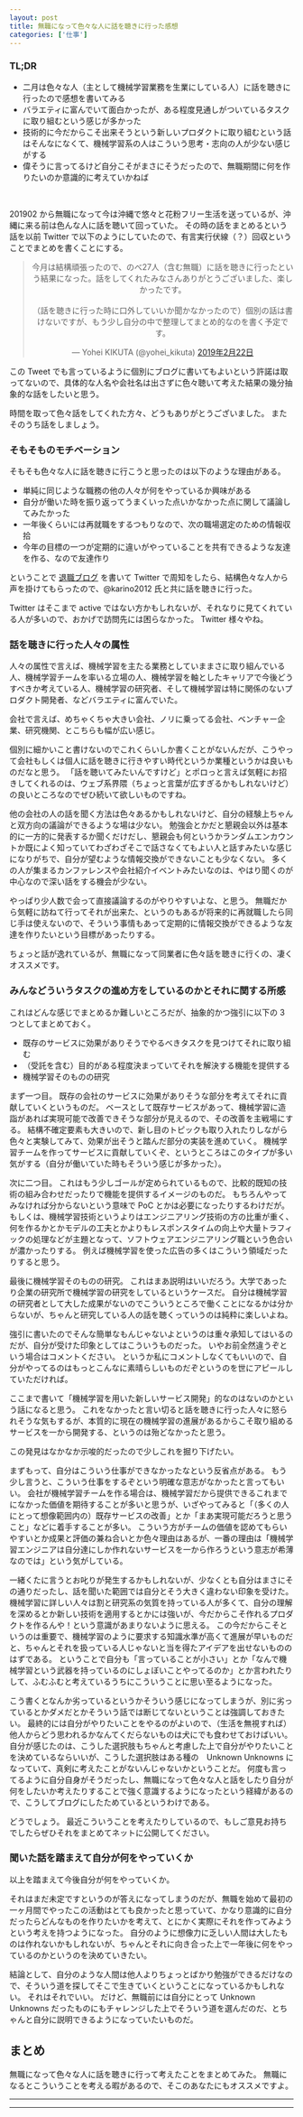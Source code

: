 ```yaml
---
layout: post
title: 無職になって色々な人に話を聴きに行った感想
categories: ['仕事']
---
```



### TL;DR
- 二月は色々な人（主として機械学習業務を生業にしている人）に話を聴きに行ったので感想を書いてみる
- バラエティに富んでいて面白かったが、ある程度見通しがついているタスクに取り組むという感じが多かった
- 技術的に今だからこそ出来そうという新しいプロダクトに取り組むという話はそんなになくて、機械学習系の人はこういう思考・志向の人が少ない感じがする
- 偉そうに言ってるけど自分こそがまさにそうだったので、無職期間に何を作りたいのか意識的に考えていかねば
<br>

201902 から無職になって今は沖縄で悠々と花粉フリー生活を送っているが、沖縄に来る前は色んな人に話を聴いて回っていた。
その時の話をまとめるという話を以前 Twitter で以下のようにしていたので、有言実行伏線（？）回収ということでまとめを書くことにする。

<div align="center">
<blockquote class="twitter-tweet" data-lang="ja"><p lang="ja" dir="ltr">今月は結構頑張ったので、のべ27人（含む無職）に話を聴きに行ったという結果になった。話をしてくれたみなさんありがとうございました、楽しかったです。<br><br>（話を聴きに行った時に口外していいか聞かなかったので）個別の話は書けないですが、もう少し自分の中で整理してまとめ的なのを書く予定です。</p>&mdash; Yohei KIKUTA (@yohei_kikuta) <a href="https://twitter.com/yohei_kikuta/status/1098903307639173120?ref_src=twsrc%5Etfw">2019年2月22日</a></blockquote>
<script async src="https://platform.twitter.com/widgets.js" charset="utf-8"></script>
</div>

この Tweet でも言っているように個別にブログに書いてもよいという許諾は取ってないので、具体的な人名や会社名は出さずに色々聴いて考えた結果の幾分抽象的な話をしたいと思う。

時間を取って色々話をしてくれた方々、どうもありがとうございました。
またそのうち話をしましょう。


### そもそものモチベーション
そもそも色々な人に話を聴きに行こうと思ったのは以下のような理由がある。

- 単純に同じような職務の他の人々が何をやっているか興味がある
- 自分が働いた時を振り返ってうまくいった点いかなかった点に関して議論してみたかった
- 一年後くらいには再就職をするつもりなので、次の職場選定のための情報収拾
- 今年の目標の一つが定期的に違いがやっていることを共有できるような友達を作る、なので友達作り

ということで [退職ブログ](https://yoheikikuta.github.io/retirement/) を書いて Twitter で周知をしたら、結構色々な人から声を掛けてもらったので、@karino2012 氏と共に話を聴きに行った。

Twitter はそこまで active ではない方かもしれないが、それなりに見てくれている人が多いので、おかげで訪問先には困らなかった。
Twitter 様々やね。


### 話を聴きに行った人々の属性
人々の属性で言えば、機械学習を主たる業務としていままさに取り組んでいる人、機械学習チームを率いる立場の人、機械学習を軸としたキャリアで今後どうすべきか考えている人、機械学習の研究者、そして機械学習は特に関係のないプロダクト開発者、などバラエティに富んでいた。

会社で言えば、めちゃくちゃ大きい会社、ノリに乗ってる会社、ベンチャー企業、研究機関、とこちらも幅が広い感じ。

個別に細かいこと書けないのでこれくらいしか書くことがないんだが、こうやって会社もしくは個人に話を聴きに行きやすい時代というか業種というかは良いものだなと思う。
「話を聴いてみたいんですけど」とポロっと言えば気軽にお招きしてくれるのは、ウェブ系界隈（ちょっと言葉が広すぎるかもしれないけど）の良いところなのでぜひ続いて欲しいものですね。

他の会社の人の話を聞く方法は色々あるかもしれないけど、自分の経験上ちゃんと双方向の議論ができるような場は少ない。
勉強会とかだと懇親会以外は基本的に一方的に発表するか聞くだけだし、懇親会も何というかランダムエンカウントか既によく知っていてわざわざそこで話さなくてもよい人と話すみたいな感じになりがちで、自分が望むような情報交換ができないことも少なくない。
多くの人が集まるカンファレンスや会社紹介イベントみたいなのは、やはり聞くのが中心なので深い話をする機会が少ない。

やっぱり少人数で会って直接議論するのがやりやすいよな、と思う。
無職だから気軽に訪ねて行ってそれが出来た、というのもあるが将来的に再就職したら同じ手は使えないので、そういう事情もあって定期的に情報交換ができるような友達を作りたいという目標があったりする。

ちょっと話が逸れているが、無職になって同業者に色々話を聴きに行くの、凄くオススメです。


### みんなどういうタスクの進め方をしているのかとそれに関する所感
これはどんな感じでまとめるか難しいところだが、抽象的かつ強引に以下の 3 つとしてまとめておく。

- 既存のサービスに効果がありそうでやるべきタスクを見つけてそれに取り組む
- （受託を含む）目的がある程度決まっていてそれを解決する機能を提供する
- 機械学習そのものの研究

まず一つ目。
既存の会社のサービスに効果がありそうな部分を考えてそれに貢献していくというものだ。
ベースとして既存サービスがあって、機械学習に造詣があれば実現可能で改善できそうな部分が見えるので、その改善を主戦場にする。
結構不確定要素も大きいので、新し目のトピックも取り入れたりしながら色々と実験してみて、効果が出そうと踏んだ部分の実装を進めていく。
機械学習チームを作ってサービスに貢献していくぞ、というところはこのタイプが多い気がする（自分が働いていた時もそういう感じが多かった）。

次に二つ目。
これはもう少しゴールが定められているもので、比較的既知の技術の組み合わせだったりで機能を提供するイメージのものだ。
もちろんやってみなければ分からないという意味で PoC とかは必要になったりするわけだが。
もしくは、機械学習技術というよりはエンジニアリング技術の方の比重が重く、何を作るかとかモデルの工夫とかよりもレスポンスタイムの向上や大量トラフィックの処理などが主題となって、ソフトウェアエンジニアリング職という色合いが濃かったりする。
例えば機械学習を使った広告の多くはこういう領域だったりすると思う。

最後に機械学習そのものの研究。
これはまあ説明はいいだろう。大学であったり企業の研究所で機械学習の研究をしているというケースだ。
自分は機械学習の研究者として大した成果がないのでこういうところで働くことになるかは分からないが、ちゃんと研究している人の話を聴くっていうのは純粋に楽しいよね。

強引に書いたのでそんな簡単なもんじゃないよというのは重々承知してはいるのだが、自分が受けた印象としてはこういうものだった。
いやお前全然違うぞという場合はコメントください。
というか私にコメントしなくてもいいので、自分がやってるのはもっとこんなに素晴らしいものだぞというのを世にアピールしていただければ。

ここまで書いて「機械学習を用いた新しいサービス開発」的なのはないのかという話になると思う。
これをなかったと言い切ると話を聴きに行った人々に怒られそうな気もするが、本質的に現在の機械学習の進展があるからこそ取り組めるサービスを一から開発する、というのは殆どなかったと思う。

この発見はなかなか示唆的だったので少しこれを掘り下げたい。

まずもって、自分はこういう仕事ができなかったなという反省点がある。
もう少し言うと、こういう仕事をするぞという明確な意志がなかったと言ってもいい。
会社が機械学習チームを作る場合は、機械学習だから提供できるこれまでになかった価値を期待することが多いと思うが、いざやってみると「（多くの人にとって想像範囲内の）既存サービスの改善」とか「まあ実現可能だろうと思うこと」などに着手することが多い。
こういう方がチームの価値を認めてもらいやすいとか成果と評価の兼ね合いとか色々理由はあるが、一番の理由は「機械学習エンジニアは自分達にしか作れないサービスを一から作ろうという意志が希薄なのでは」という気がしている。

一緒くたに言うとお叱りが発生するかもしれないが、少なくとも自分はまさにその通りだったし、話を聞いた範囲では自分とそう大きく違わない印象を受けた。
機械学習に詳しい人々は割と研究系の気質を持っている人が多くて、自分の理解を深めるとか新しい技術を適用するとかには強いが、今だからこそ作れるプロダクトを作るんや！という意識があまりないように思える。
この今だからこそというのは重要で、機械学習のように要求する知識水準が高くて進展が早いものだと、ちゃんとそれを扱っている人じゃないと当を得たアイデアを出せないもののはずである。
ということで自分も「言っていることが小さい」とか「なんで機械学習という武器を持っているのにしょぼいことやってるのか」とか言われたりして、ふむふむと考えているうちにこういうことに思い至るようになった。

こう書くとなんか劣っているというかそういう感じになってしまうが、別に劣っているとかダメだとかそういう話では断じてないということは強調しておきたい。
最終的には自分がやりたいことをやるのがよいので、（生活を無視すれば）他人からどう思われるかなんてくだらないものは犬にでも食わせておけばいい。
自分が感じたのは、こうした選択肢もちゃんと考慮した上で自分がやりたいことを決めているならいいが、こうした選択肢はある種の　Unknown Unknowns になっていて、真剣に考えたことがないんじゃないかということだ。
何度も言ってるように自分自身がそうだったし、無職になって色々な人と話をしたり自分が何をしたいか考えたりすることで強く意識するようになったという経緯があるので、こうしてブログにしたためているというわけである。

どうでしょう。
最近こういうことを考えたりしているので、もしご意見お持ちでしたらぜひそれをまとめてネットに公開してください。


### 聞いた話を踏まえて自分が何をやっていくか
以上を踏まえて今後自分が何をやっていくか。

それはまだ未定ですというのが答えになってしまうのだが、無職を始めて最初の一ヶ月間でやったこの活動はとても良かったと思っていて、かなり意識的に自分だったらどんなものを作りたいかを考えて、とにかく実際にそれを作ってみようという考えを持つようになった。
自分のように想像力に乏しい人間は大したものは作れないかもしれないが、ちゃんとそれに向き合った上で一年後に何をやっているのかというのを決めていきたい。

結論として、自分のような人間は他人よりちょっとばかり勉強ができるだけなので、そういう道を探してそこで生きていくということになっているかもしれない。
それはそれでいい。
だけど、無職前には自分にとって Unknown Unknowns だったものにもチャレンジした上でそういう道を選んだのだ、とちゃんと自分に説明できるようになっていたいものだ。


## まとめ
無職になって色々な人に話を聴きに行って考えたことをまとめてみた。
無職になるとこういうことを考える暇があるので、そこのあなたにもオススメですよ。

---
---
<br>
